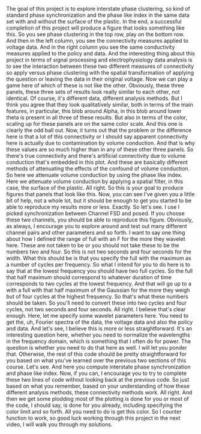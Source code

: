  The goal of this project is to explore interstate phase clustering, so kind of standard phase synchronization and the phase like index in the same data set with and without the surface of the plastic. In the end, a successful completion of this project will produce a figure that looks something like this. So you see phase clustering in the top row, play on the bottom row. And then in the left column, you see the connectivity measures applied to voltage data. And in the right column you see the same conductivity measures applied to the policy and data. And the interesting thing about this project in terms of signal processing and electrophysiology data analysis is to see the interaction between these two different measures of connectivity so apply versus phase clustering with the spatial transformation of applying the question or leaving the data in their original voltage. Now we can play a game here of which of these is not like the other. Obviously, these three panels, these three sets of results look really similar to each other, not identical. Of course, it's different data, different analysis methods. But I think you agree that they look qualitatively similar, both in terms of the main features, in particular, this blob around Alpha, in this blob around lower theta is present in all three of these results. But also in terms of the color, scaling up for these panels are on the same color scale. And this one is clearly the odd ball out. Now, it turns out that the problem or the difference here is that a lot of this connectivity or I should say apparent connectivity here is actually due to contamination by volume conduction. And that is why these values are so much higher than in any of these other three panels. So there's true connectivity and there's artificial connectivity due to volume conduction that's embedded in this plot. And these are basically different methods of attenuating the effects of the confound of volume conduction. So here we attenuate volume conduction by using the phase like index. Here we attenuate volume conduction by applying a spatial filter, in this case, the surface of the plastic. All right. So this is your goal to produce figures that panels that look like this. Now, you can see I've given you a little bit of help, not a whole lot, but it should be enough to get you started to be able to reproduce my results more or less. Exactly. So let's see. I use I picked synchronization between Channel FSD and posed. If you choose these two channels, you should be able to reproduce this figure. Obviously, as always, I encourage you to explore around and test out many different channel pairs and other parameters and so forth. I want to say one thing about how I defined the range of full with an F for the more they wavelet here. These are not taken to be or you should not take these to be the numbers two and four. So this is not two seconds and four seconds for the width. What this should be is that you specify the full with the maximum as a number of cycles per frequency. So what I intend for you to do here is to say that at the lowest frequency you should have two full cycles. So the full that half maximum should correspond to whatever duration of time corresponds to two cycles at the lowest frequency. And that will go up to a with a full with that half maximum of the Gaussian for the more they weigh but of four cycles at the highest frequency. So that's what these numbers should be taken. So you'll need to convert these into two cycles and four cycles, not two seconds and four seconds. All right. I believe that's clear enough. Here, let me specify some wavelet parameters here. You need to get the, uh, Fourier spectra of the data, the voltage data and also the policy and data. And let's see, I believe this is more or less straightforward. It's an interesting question here, whether you need to normalize the wavelengths in the frequency domain, which is something that I often do for power. The question is whether you need to do that here as well. I will let you ponder that. Otherwise, the rest of this code should be pretty straightforward for you based on what you've learned over the previous two sections of this course. Let's see. And here you compute interstate phase synchronization and phase like index. Now, if you can, I encourage you to try to complete these two lines of code without looking back at the previous code. So just based on what you remember, based on your understanding of how these different analysis methods, these connectivity methods work. All right. And then we get some plodding most of the plotting is done for you or most of the code, I should say, is done for you already, including specifying the color limit and so forth. All you need to do is get this color. So I counter function to work, so good luck working through this project in the next video, I will walk you through my solutions.